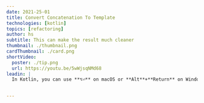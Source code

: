 ```yaml
---
date: 2021-25-01
title: Convert Concatenation To Template
technologies: [kotlin]
topics: [refactoring]
author: hs
subtitle: This can make the result much cleaner
thumbnail: ./thumbnail.png
cardThumbnail: ./card.png
shortVideo:
  poster: ./tip.png
  url: https://youtu.be/5wWjsqNMd68
leadin: |
  In Kotlin, you can use **⌥⏎** on macOS or **Alt**+**Return** on Windows/Linux to convert a string concatenation expression into a template string. The result is much cleaner without the '+' operator.  
  

---
```

